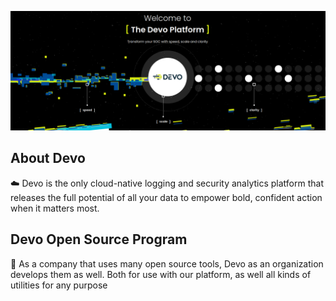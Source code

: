 ![Devo Image](devo.png)

About Devo
------
:cloud: Devo is the only cloud-native logging and security 
analytics platform that releases the full potential 
of all your data to empower bold, confident action when 
it matters most.

Devo Open Source Program
------
:speech_balloon: As a company that uses many open source 
tools, Devo as an organization develops them as well. 
Both for use with our platform, as well all kinds 
of utilities for any purpose